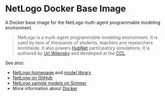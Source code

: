 NetLogo Docker Base Image
=========================

A Docker base image for the NetLogo multi-agent programmable modeling environment.

> NetLogo is a multi-agent programmable modeling environment. It is used by
> tens of thousands of students, teachers and researchers worldwide. It also
> powers [HubNet](http://ccl.northwestern.edu/netlogo/hubnet.html) participatory
> simulations. It is authored by [Uri Wilensky](http://ccl.northwestern.edu/uri/)
> and developed at the [CCL](http://ccl.northwestern.edu/).

See also:

* [NetLogo homepage](https://ccl.northwestern.edu/netlogo/) and [model library](https://ccl.northwestern.edu/netlogo/models/index.cgi)
* [NetLogo on GitHub](https://github.com/NetLogo/NetLogo)
* [NetLogo sample models on Simmer](https://github.com/similitude/netlogo-sample-simmer)
* More information about [Docker](https://www.docker.com/)

